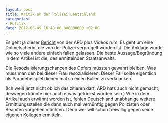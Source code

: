 ```yaml
---
layout: post
title: Kritik an der Polizei Deutschland
categories:
- Politik
date: 2012-06-09 16:48:00.000000000 +02:00
---
```

Es geht ja dieser [Bericht](http://daserste.ndr.de/panorama/archiv/2012/polizeigewalt103.html) von der ARD plus Videos rum. Es geht um eine Dolmetscherin, die  von der Polizei verprügelt worden ist. Die Anklage wurde wie so viele andere einfach fallen gelassen.
Die beste Aussage/Begründung in dem Artikel ist die, des ermittelnden Staatsanwalts.

Die Resozialisierungschancen des Opfers müssten gewahrt bleiben. Was muss man den bei dieser Frau resozialisieren. Dieser Fall sollte eigentlich als Paradebeispiel dienen mal so einen Bullen zu verknacken.

(Ich weiß jetzt nicht ob ich das zitieren darf, ARD hats auch nicht gemacht, deswegen könnte hier auch etwas getrickst worden sein.)
Wie in dem Artikel auch erwähnt worden ist, fehlen Deutschland unabhänige weitere Ermittlungsstellen die dann auch mal vernünftig gegen Polizisten oder Beamten vorgehen möchten. Denn wer will schon freiwillig gegen seine eigenen Kollegen ermitteln.
